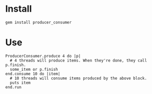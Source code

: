 Install
===

    gem install producer_consumer

Use
===

    ProducerConsumer.produce 4 do |p|
      # 4 threads will produce items. When they're done, they call p.finish.
      some_item or p.finish
    end.consume 10 do |item|
      # 10 threads will consume items produced by the above block.
      puts item
    end.run
